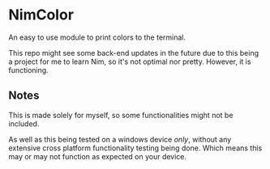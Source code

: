 # NimColor

An easy to use module to print colors to the terminal.

This repo might see some back-end updates in the future due to this being a project for me to learn Nim, so it's not optimal nor pretty.
However, it is functioning.

## Notes

This is made solely for myself, so some functionalities might not be included.

As well as this being tested on a windows device *only*, without any extensive cross platform functionality testing being done.
Which means this may or may not function as expected on your device.